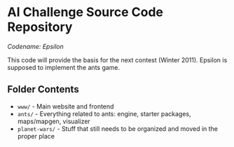 AI Challenge Source Code Repository
===================================

*Codename: Epsilon*

This code will provide the basis for the next contest (Winter 2011).
Epsilon is supposed to implement the ants game.

Folder Contents
---------------

* `www/` - Main website and frontend
* `ants/` - Everything related to ants: engine, starter packages, maps/mapgen, visualizer
* `planet-wars/` - Stuff that still needs to be organized and moved in the proper place